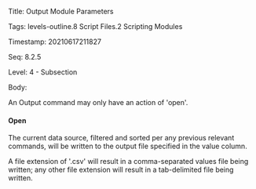 Title:  Output Module Parameters

Tags:   levels-outline.8 Script Files.2 Scripting Modules

Timestamp: 20210617211827

Seq:    8.2.5

Level:  4 - Subsection

Body: 

An Output command may only have an action of 'open'.

#### Open

The current data source, filtered and sorted per any previous relevant commands, will be written to the output file specified in the value column. 

A file extension of '.csv' will result in a comma-separated values file being written; any other file extension will result in a tab-delimited file being written. 

